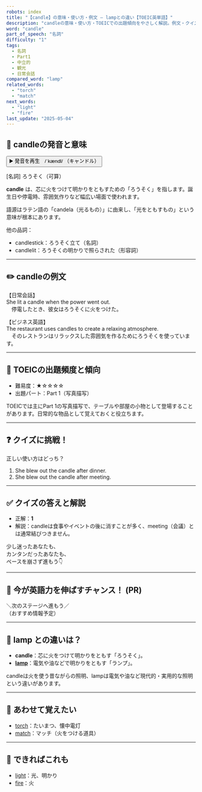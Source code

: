 ```yaml
---
robots: index
title: "【candle】の意味・使い方・例文 ― lampとの違い【TOEIC英単語】"
description: "candleの意味・使い方・TOEICでの出題傾向をやさしく解説。例文・クイズ付きでlampとの違いもわかりやすく学べます。"
word: "candle"
part_of_speech: "名詞"
difficulty: "1"
tags:
  - 名詞
  - Part1
  - 中立的
  - 観光
  - 日常会話
compared_word: "lamp"
related_words:
  - "torch"
  - "match"
next_words:
  - "light"
  - "fire"
last_update: "2025-05-04"
---
```


## 🔰 candleの発音と意味

<button class="play-audio" onclick="playTTS('candle')">
  <span class="play-audio-main">
    ▶️ 発音を再生　/ˈkændl/
  </span>
  <span class="play-audio-sub">
    （キャンドル）
  </span>
</button>

[名詞] ろうそく（可算）

**candle** は、芯に火をつけて明かりをともすための「ろうそく」を指します。誕生日や停電時、雰囲気作りなど幅広い場面で使われます。

語源はラテン語の「candela（光るもの）」に由来し、「光をともすもの」という意味が根本にあります。

他の品詞：  
- candlestick：ろうそく立て（名詞）
- candlelit：ろうそくの明かりで照らされた（形容詞）

---

## ✏️ candleの例文

【日常会話】  
She lit a candle when the power went out.  
　停電したとき、彼女はろうそくに火をつけた。

【ビジネス英語】  
The restaurant uses candles to create a relaxing atmosphere.  
　そのレストランはリラックスした雰囲気を作るためにろうそくを使っています。

---

## 🎯 TOEICの出題頻度と傾向

- 難易度：★☆☆☆☆
- 出題パート：Part 1（写真描写）

TOEICでは主にPart 1の写真描写で、テーブルや部屋の小物として登場することがあります。日常的な物品として覚えておくと役立ちます。

---

## ❓ クイズに挑戦！

正しい使い方はどっち？

1. She blew out the candle after dinner.  
2. She blew out the candle after meeting.

---

## ✅ クイズの答えと解説

- 正解：**1**
- 解説：candleは食事やイベントの後に消すことが多く、meeting（会議）とは通常結びつきません。

少し迷ったあなたも、  
カンタンだったあなたも、  
ペースを崩さず進もう👇️

---

## 🚀 今が英語力を伸ばすチャンス！ (PR)

<div class="info-center">
＼次のステージへ進もう／<br>  
（おすすめ情報予定）
</div>

---

## 🤔  lamp との違いは？

- **candle**：芯に火をつけて明かりをともす「ろうそく」。
- **[lamp](/lamp)**：電気や油などで明かりをともす「ランプ」。

candleは火を使う昔ながらの照明、lampは電気や油など現代的・実用的な照明という違いがあります。

---

## 🧩 あわせて覚えたい

- [torch](/torch)：たいまつ、懐中電灯
- [match](/match)：マッチ（火をつける道具）

---

## 📖 できればこれも

- [light](/light)：光、明かり
- [fire](/fire)：火

<!-- cvid: aid18_bid07 -->

